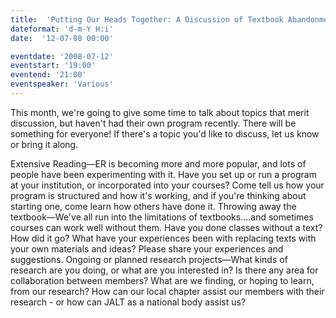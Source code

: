 ```yaml
---
title:  'Putting Our Heads Together: A Discussion of Textbook Abandonment and Extensive Reading'
dateformat: 'd-m-Y H:i'
date:  '12-07-08 00:00'

eventdate: '2008-07-12'
eventstart: '19:00'
eventend: '21:00'
eventspeaker: 'Various'
---
```


This month, we're going to give some time to talk about topics that merit discussion, but haven't had their own program recently. There will be something for everyone! If there's a topic you'd like to discuss, let us know or bring it along.

Extensive Reading—ER is becoming more and more popular, and lots of people have been experimenting with it. Have you set up or run a program at your institution, or incorporated into your courses? Come tell us how your program is structured and how it's working, and if you're thinking about starting one, come learn how others have done it.
Throwing away the textbook—We've all run into the limitations of textbooks....and sometimes courses can work well without them. Have you done classes without a text? How did it go? What have your experiences been with replacing texts with your own materials and ideas? Please share your experiences and suggestions.
Ongoing or planned research projects—What kinds of research are you doing, or what are you interested in? Is there any area for collaboration between members? What are we finding, or hoping to learn, from our research? How can our local chapter assist our members with their research - or how can JALT as a national body assist us?

